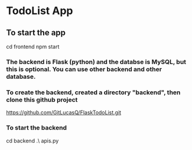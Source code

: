 # TodoList App
## To start the app
cd frontend
npm start

### The backend is Flask (python) and the databse is MySQL, but this is optional. You can use other backend and other database.

### To create the backend, created a directory "backend", then clone this github project
https://github.com/GitLucasQ/FlaskTodoList.git

### To start the backend
cd backend
.\ apis.py